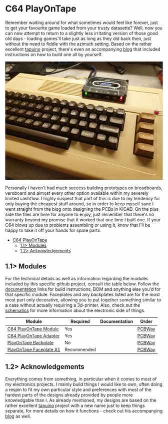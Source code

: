# C64 PlayOnTape
Remember waiting around for what sometimes would feel like forever, just to get your favourite game loaded from your trusty datasette? Well, now you can now attempt to return to a slightly less irritating version of those good old days - loading games'll take just as long as they did back then, just without the need to fiddle with the azimuth setting. Based on the rather excellent [tapuino](https://github.com/sweetlilmre/tapuino) project, there's even an accompanying [blog](http://sweetlilmre.blogspot.com/search/label/Tapuino) that included instructions on how to build one all by yourself.

![Finished unit with C64](https://github.com/tebl/C64-PlayOnTape/raw/main/gallery/2022-04-20%2022.53.43.jpg)

Personally I haven't had much success building prototypes on breadboards, veroboard and almost every other option available within my severely limited cashflow. I highly suspect that part of this is due to my tendency for only buying the cheapest stuff around, so in order to keep myself sane I went straight from the blog onto designing the PCBs in KiCAD. On the plus side the files are here for anyone to enjoy, just remember that there's no warranty beyond my promise that it worked that one time I built one. If your C64 blows up due to problems assembling or using it, know that I'll be happy to take it off your hands for spare parts.

- [C64 PlayOnTape](#c64-playontape)
  - [1.1> Modules](#11-modules)
  - [1.2> Acknowledgements](#12-acknowledgements)

## 1.1> Modules
For the technical details as well as information regarding the modules included by this specific github project, consult the table below. Follow the [documentation](https://github.com/tebl/C64-PlayOnTape/tree/main/documentation) links for build instructions, BOM and anything else you'd for that specific module. Faceplates and any backplates listed are for the most most part only decorative, allowing you to put together something similar to a case without actually requiring a 3d-printer. Also, check out the [schematics](https://github.com/tebl/C64-PlayOnTape/tree/main/documentation/schematic) for more information about the electronic side of things.

| Module                 | Required    | Documentation                      | Order      |
| ---------------------- | ----------- | ---------------------------------- | ---------- |
| [C64 PlayOnTape Module](https://github.com/tebl/C64-PlayOnTape/tree/main/PlayOnTape%20Module) | Yes         |                                    | [PCBWay](https://www.pcbway.com/project/shareproject/C64_PlayOnTape_7281e4c0.html)
| [C64 PlayOnTape Adapter](https://github.com/tebl/C64-PlayOnTape/tree/main/PlayOnTape%20Adapter) | Yes         |                                    | [PCBWay](https://www.pcbway.com/project/shareproject/C64_PlayOnTape_Adapter_6b7e3197.html)
| [PlayOnTape Backplate](https://github.com/tebl/C64-PlayOnTape/tree/main/faceplates/PlayOnTape%20Backplate) | No          |                                    | [PCBWay](https://www.pcbway.com/project/shareproject/C64_PlayOnTape_Backplate_04d028fa.html)
| [PlayOnTape Faceplate A1](https://github.com/tebl/C64-PlayOnTape/tree/main/faceplates/PlayOnTape%20Backplate) | Recommended |                                    | [PCBWay](https://www.pcbway.com/project/shareproject/C64_PlayOnTape_Faceplate_FA1_dac67ded.html)

## 1.2> Acknowledgements
Everything comes from something, in particular when it comes to most of my electronics projects. I mainly build things I would like to own, often doing a respin to fit my own particular style and preferences with most of the hardest parts of the designs already provided by people more knowledgable than I. As already mentioned, my designs are based on the rather excellent [tapuino](https://github.com/sweetlilmre/tapuino) project with a new name just to keep things separate, for more details on how it functions - check out his accompanying [blog](http://sweetlilmre.blogspot.com/search/label/Tapuino) as well.